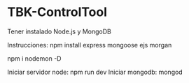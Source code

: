 # TBK-ControlTool

Tener instalado Node.js y MongoDB

Instrucciones:
npm install express mongoose ejs morgan


npm i nodemon -D

Iniciar servidor node: npm run dev
Iniciar mongodb: mongod
